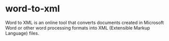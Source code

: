 # word-to-xml
Word to XML is an online tool that converts documents created in Microsoft Word or other word processing formats into XML (Extensible Markup Language) files.
